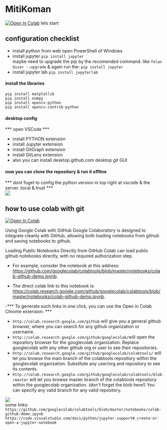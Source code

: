 # MitiKoman
[![Open In Colab](https://colab.research.google.com/assets/colab-badge.svg)](https://colab.research.google.com/github/aryansabet/MitiKoman/)
lets start
## configuration checklist
- install python from web
open PowerShell of Windows
- install jupyter
`pip install jupyter`  
maybe need to upgrade the pip by the recomended command. like `felan bisar --upgrade`
& again run the:
`pip install jupyter`
- install jupyter lab
`pip install jupyterlab`
#### install the libraries
`pip install matplotlib`  
`pip install numpy`  
`pip install opencv-python`  
`pip install opencv-contrib-python`  
#### desktop config
*** open VSCode ***
- install PYTHON extension
- install Jupyter extension
- install GitGraph extension
- install GitLens extension
- also you can install desktop.github.com  desktop git GUI 
#### now you can clone the repository & run it offline
 *** dont foget to config the python version in top right at vscode
& the server :local & trust  ***  
![](https://code.visualstudio.com/assets/docs/python/jupyter/native-code-cells-01.png)
## how to use  colab with git

[![Open In Colab](https://colab.research.google.com/assets/colab-badge.svg)](https://colab.research.google.com/github/aryansabet/MitiKoman/)  

Using Google Colab with GitHub
Google Colaboratory is designed to integrate cleanly with GitHub, allowing both loading notebooks from github and saving notebooks to github.  

Loading Public Notebooks Directly from GitHub
Colab can load public github notebooks directly, with no required authorization step.  

- For example, consider the notebook at this address: https://github.com/googlecolab/colabtools/blob/master/notebooks/colab-github-demo.ipynb.   

- The direct colab link to this notebook is: https://colab.research.google.com/github/googlecolab/colabtools/blob/master/notebooks/colab-github-demo.ipynb.  

-*** To generate such links in one click, you can use the Open in Colab Chrome extension.  ***


- `http://colab.research.google.com/github` will give you a general github browser, where you can search for any github organization or username.  
- `http://colab.research.google.com/github/googlecolab/`will open the repository browser for the googlecolab organization. Replace googlecolab with any other github org or user to see their repositories.  
- `http://colab.research.google.com/github/googlecolab/colabtools/` will let you browse the main branch of the colabtools repository within the googlecolab organization. Substitute any user/org and repository to see its contents.  
- `http://colab.research.google.com/github/googlecolab/colabtools/blob/master` will let you browse master branch of the colabtools repository within the googlecolab organization. (don't forget the blob here!) You can specify any valid branch for any valid repository.  

![](https://i.pinimg.com/originals/70/41/84/704184b14c84b139bbee80107fe9dd04.png)  
some links:  
`https://github.com/googlecolab/colabtools/blob/master/notebooks/colab-github-demo.ipynb`  
`https://code.visualstudio.com/docs/python/jupyter-support#_create-or-open-a-jupyter-notebook`

